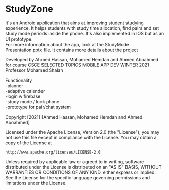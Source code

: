 # StudyZone
It's an Android application that aims at improving student studying experience. It helps students with study time allocation, find pairs and set study mode periods inside the phone. It's also implemented in IOS but as an UI prototype. <br>
For more information about the app, look at the StudyMode Presentation.pptx file. It contains more details about the project<br>

Developed by Ahmed Hassan, Mohamed Hemdan and Ahmed Aboahmed <br>
for course CSCE SELECTED TOPICS MOBILE APP DEV WINTER 2021<br>
Professor Mohamed Shalan <br>

Functionality <br>
-planner<br>
-adaptive calender<br>
-login w firebase<br>
-study mode / lock phone<br>
-prototype for pair/chat system<br>


Copyright [2021] [Ahmed Hassan, Mohamed Hemdan and Ahmed Aboahmed]

Licensed under the Apache License, Version 2.0 (the "License");
you may not use this file except in compliance with the License.
You may obtain a copy of the License at

    http://www.apache.org/licenses/LICENSE-2.0

Unless required by applicable law or agreed to in writing, software
distributed under the License is distributed on an "AS IS" BASIS,
WITHOUT WARRANTIES OR CONDITIONS OF ANY KIND, either express or implied.
See the License for the specific language governing permissions and
limitations under the License.
